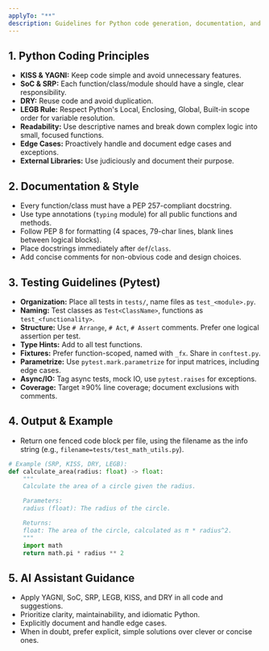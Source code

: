 ```yaml
---
applyTo: "**"
description: Guidelines for Python code generation, documentation, and testing using GitHub Copilot.
---
```


## 1. Python Coding Principles

- **KISS & YAGNI:** Keep code simple and avoid unnecessary features.
- **SoC & SRP:** Each function/class/module should have a single, clear responsibility.
- **DRY:** Reuse code and avoid duplication.
- **LEGB Rule:** Respect Python's Local, Enclosing, Global, Built-in scope order for variable resolution.
- **Readability:** Use descriptive names and break down complex logic into small, focused functions.
- **Edge Cases:** Proactively handle and document edge cases and exceptions.
- **External Libraries:** Use judiciously and document their purpose.

## 2. Documentation & Style

- Every function/class must have a PEP 257-compliant docstring.
- Use type annotations (`typing` module) for all public functions and methods.
- Follow PEP 8 for formatting (4 spaces, 79-char lines, blank lines between logical blocks).
- Place docstrings immediately after `def`/`class`.
- Add concise comments for non-obvious code and design choices.

## 3. Testing Guidelines (Pytest)

- **Organization:** Place all tests in `tests/`, name files as `test_<module>.py`.
- **Naming:** Test classes as `Test<ClassName>`, functions as `test_<functionality>`.
- **Structure:** Use `# Arrange`, `# Act`, `# Assert` comments. Prefer one logical assertion per test.
- **Type Hints:** Add to all test functions.
- **Fixtures:** Prefer function-scoped, named with `_fx`. Share in `conftest.py`.
- **Parametrize:** Use `pytest.mark.parametrize` for input matrices, including edge cases.
- **Async/IO:** Tag async tests, mock IO, use `pytest.raises` for exceptions.
- **Coverage:** Target ≥90% line coverage; document exclusions with comments.

## 4. Output & Example

- Return one fenced code block per file, using the filename as the info string (e.g., `filename=tests/test_math_utils.py`).

```python
# Example (SRP, KISS, DRY, LEGB):
def calculate_area(radius: float) -> float:
    """
    Calculate the area of a circle given the radius.

    Parameters:
    radius (float): The radius of the circle.

    Returns:
    float: The area of the circle, calculated as π * radius^2.
    """
    import math
    return math.pi * radius ** 2
```

## 5. AI Assistant Guidance

- Apply YAGNI, SoC, SRP, LEGB, KISS, and DRY in all code and suggestions.
- Prioritize clarity, maintainability, and idiomatic Python.
- Explicitly document and handle edge cases.
- When in doubt, prefer explicit, simple solutions over clever or concise ones.

